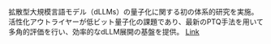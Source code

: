拡散型大規模言語モデル（dLLMs）の量子化に関する初の体系的研究を実施。活性化アウトライヤーが低ビット量子化の課題であり、最新のPTQ手法を用いて多角的評価を行い、効率的なdLLM展開の基盤を提供。
[Link](http://arxiv.org/abs/2508.14896v1)

